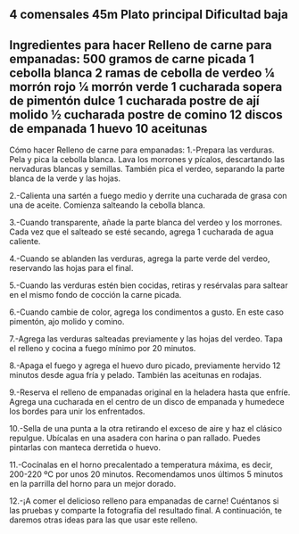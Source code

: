 4 comensales
45m
Plato principal
Dificultad baja
----------------------------------------------------------------------------
Ingredientes para hacer Relleno de carne para empanadas:
 500 gramos de carne picada
 1 cebolla blanca
 2 ramas de cebolla de verdeo
 ¼ morrón rojo
 ¼ morrón verde
 1 cucharada sopera de pimentón dulce
 1 cucharada postre de ají molido
 ½ cucharada postre de comino
 12 discos de empanada
 1 huevo
 10 aceitunas
----------------------------------------------------------------------------
Cómo hacer Relleno de carne para empanadas:
1.-Prepara las verduras. Pela y pica la cebolla blanca. Lava los morrones y pícalos, descartando las nervaduras blancas y semillas. También pica el verdeo, separando la parte blanca de la verde y las hojas.

2.-Calienta una sartén a fuego medio y derrite una cucharada de grasa con una de aceite. Comienza salteando la cebolla blanca.

3.-Cuando transparente, añade la parte blanca del verdeo y los morrones. Cada vez que el salteado se esté secando, agrega 1 cucharada de agua caliente.

4.-Cuando se ablanden las verduras, agrega la parte verde del verdeo, reservando las hojas para el final.

5.-Cuando las verduras estén bien cocidas, retiras y resérvalas para saltear en el mismo fondo de cocción la carne picada.

6.-Cuando cambie de color, agrega los condimentos a gusto. En este caso pimentón, ajo molido y comino.

7.-Agrega las verduras salteadas previamente y las hojas del verdeo. Tapa el relleno y cocina a fuego mínimo por 20 minutos.

8.-Apaga el fuego y agrega el huevo duro picado, previamente hervido 12 minutos desde agua fría y pelado. También las aceitunas en rodajas.

9.-Reserva el relleno de empanadas original en la heladera hasta que enfríe. Agrega una cucharada en el centro de un disco de empanada y humedece los bordes para unir los enfrentados.

10.-Sella de una punta a la otra retirando el exceso de aire y haz el clásico repulgue. Ubícalas en una asadera con harina o pan rallado. Puedes pintarlas con manteca derretida o huevo.

11.-Cocínalas en el horno precalentado a temperatura máxima, es decir, 200-220 ºC por unos 20 minutos. Recomendamos unos últimos 5 minutos en la parrilla del horno para un mejor dorado.

12.-¡A comer el delicioso relleno para empanadas de carne! Cuéntanos si las pruebas y comparte la fotografía del resultado final. A continuación, te daremos otras ideas para las que usar este relleno.

